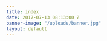 ```yaml
---
title: index
date: 2017-07-13 08:13:00 Z
banner-image: "/uploads/banner.jpg"
layout: default
---
```


